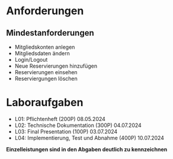 # Anforderungen

## Mindestanforderungen
- Mitgliedskonten anlegen
- Mitgliedsdaten ändern
- Login/Logout
- Neue Reservierungen hinzufügen
- Reservierungen einsehen
- Reserviergungen löschen

# Laboraufgaben
- L01: Pflichtenheft (200P) 08.05.2024
- L02: Technische Dokumentation (300P) 04.07.2024
- L03: Final Presentation (100P) 03.07.2024
- L04: Implementierung, Test und Abnahme (400P) 10.07.2024

**Einzelleistungen sind in den Abgaben deutlich zu kennzeichnen**